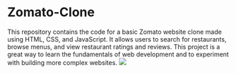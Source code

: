 # Zomato-Clone
This repository contains the code for a basic Zomato website clone made using HTML, CSS, and JavaScript. It allows users to search for restaurants, browse menus, and view restaurant ratings and reviews. This project is a great way to learn the fundamentals of web development and to experiment with building more complex websites.
<img src="Phone/Pictures/Screenshots/ IMG_20240924_131357.jpg">